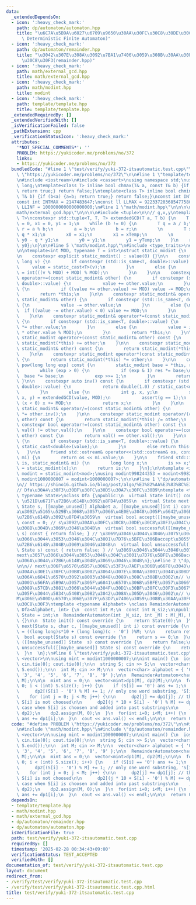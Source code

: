 ```yaml
---
data:
  _extendedDependsOn:
  - icon: ':heavy_check_mark:'
    path: dp/automaton/automaton.hpp
    title: "\u6C7A\u5B9A\u6027\u6709\u9650\u30AA\u30FC\u30C8\u30DE\u30C8\u30F3(DFA,\
      \ Deterministic Finite Automaton)"
  - icon: ':heavy_check_mark:'
    path: dp/automaton/remainder.hpp
    title: "\u3042\u307E\u308A\u3092\u7BA1\u7406\u3059\u308B\u30AA\u30FC\u30C8\u30DE\
      \u30C8\u30F3(remainder.hpp)"
  - icon: ':heavy_check_mark:'
    path: math/external_gcd.hpp
    title: math/external_gcd.hpp
  - icon: ':heavy_check_mark:'
    path: math/modint.hpp
    title: modint
  - icon: ':heavy_check_mark:'
    path: template/template.hpp
    title: template/template.hpp
  _extendedRequiredBy: []
  _extendedVerifiedWith: []
  _isVerificationFailed: false
  _pathExtension: cpp
  _verificationStatusIcon: ':heavy_check_mark:'
  attributes:
    '*NOT_SPECIAL_COMMENTS*': ''
    PROBLEM: https://yukicoder.me/problems/no/372
    links:
    - https://yukicoder.me/problems/no/372
  bundledCode: "#line 1 \"test/verify/yuki-372-itsautomatic.test.cpp\"\n#define PROBLEM\
    \ \"https://yukicoder.me/problems/no/372\"\n\n#line 1 \"template/template.hpp\"\
    \n#include <iostream>\n#include <cassert>\nusing namespace std;\nusing ll = long\
    \ long;\ntemplate<class T> inline bool chmax(T& a, const T& b) {if (a<b) {a=b;\
    \ return true;} return false;}\ntemplate<class T> inline bool chmin(T& a, const\
    \ T& b) {if (b<a) {a=b; return true;} return false;}\nconst int INTINF = 1000001000;\n\
    const int INTMAX = 2147483647;\nconst ll LLMAX = 9223372036854775807;\nconst ll\
    \ LLINF = 1000000000000000000;\n#line 1 \"math/modint.hpp\"\n\n\n\n#line 1 \"\
    math/external_gcd.hpp\"\n\n\n\n#include <tuple>\n\n// g,x,y\ntemplate<typename\
    \ T>\nconstexpr std::tuple<T, T, T> extendedGCD(T a, T b) {\n    T x0 = 1, y0\
    \ = 0, x1 = 0, y1 = 1;\n    while (b != 0) {\n        T q = a / b;\n        T\
    \ r = a % b;\n        a = b;\n        b = r;\n        \n        T xTemp = x0 -\
    \ q * x1;\n        x0 = x1;\n        x1 = xTemp;\n        \n        T yTemp =\
    \ y0 - q * y1;\n        y0 = y1;\n        y1 = yTemp;\n    }\n    return {a, x0,\
    \ y0};\n}\n\n#line 5 \"math/modint.hpp\"\n#include <type_traits>\n#line 7 \"math/modint.hpp\"\
    \n\ntemplate<int MOD, typename T = int>\nstruct static_modint {\n    T value;\n\
    \n    constexpr explicit static_modint() : value(0) {}\n\n    constexpr static_modint(long\
    \ long v) {\n        if constexpr (std::is_same<T, double>::value) {\n       \
    \     value = static_cast<T>(v);\n        }\n        else {\n            value\
    \ = int(((v % MOD) + MOD) % MOD);\n        }\n    }\n\n    constexpr static_modint&\
    \ operator+=(const static_modint& other) {\n        if constexpr (std::is_same<T,\
    \ double>::value) {\n            value += other.value;\n        }\n        else\
    \ {\n            if ((value += other.value) >= MOD) value -= MOD;\n        }\n\
    \        return *this;\n    }\n\n    constexpr static_modint& operator-=(const\
    \ static_modint& other) {\n        if constexpr (std::is_same<T, double>::value)\
    \ {\n            value -= other.value;\n        }\n        else {\n          \
    \  if ((value -= other.value) < 0) value += MOD;\n        }\n        return *this;\n\
    \    }\n\n    constexpr static_modint& operator*=(const static_modint& other)\
    \ {\n        if constexpr (std::is_same<T, double>::value) {\n            value\
    \ *= other.value;\n        }\n        else {\n            value = int((long long)value\
    \ * other.value % MOD);\n        }\n        return *this;\n    }\n\n    constexpr\
    \ static_modint operator+(const static_modint& other) const {\n        return\
    \ static_modint(*this) += other;\n    }\n\n    constexpr static_modint operator-(const\
    \ static_modint& other) const {\n        return static_modint(*this) -= other;\n\
    \    }\n\n    constexpr static_modint operator*(const static_modint& other) const\
    \ {\n        return static_modint(*this) *= other;\n    }\n\n    constexpr static_modint\
    \ pow(long long exp) const {\n        static_modint base = *this, res = static_modint(1);\n\
    \        while (exp > 0) {\n            if (exp & 1) res *= base;\n          \
    \  base *= base;\n            exp >>= 1;\n        }\n        return res;\n   \
    \ }\n\n    constexpr auto inv() const {\n        if constexpr (std::is_same<T,\
    \ double>::value) {\n            return double(1.0) / static_cast<double>(value);\n\
    \        }\n        else {\n            int g, x, y;\n            std::tie(g,\
    \ x, y) = extendedGCD(value, MOD);\n            assert(g == 1);\n            if\
    \ (x < 0) x += MOD;\n            return x;\n        }\n    }\n\n    constexpr\
    \ static_modint& operator/=(const static_modint& other) {\n        return *this\
    \ *= other.inv();\n    }\n\n    constexpr static_modint operator/(const static_modint&\
    \ other) const {\n        return static_modint(*this) /= other;\n    }\n\n   \
    \ constexpr bool operator!=(const static_modint& other) const {\n        return\
    \ val() != other.val();\n    }\n\n    constexpr bool operator==(const static_modint&\
    \ other) const {\n        return val() == other.val();\n    }\n\n    T val() const\
    \ {\n        if constexpr (std::is_same<T, double>::value) {\n            return\
    \ static_cast<double>(value);\n        }\n        else return this->value;\n \
    \   }\n\n    friend std::ostream& operator<<(std::ostream& os, const static_modint&\
    \ mi) {\n        return os << mi.value;\n    }\n\n    friend std::istream& operator>>(std::istream&\
    \ is, static_modint& mi) {\n        long long x;\n        is >> x;\n        mi\
    \ = static_modint(x);\n        return is;\n    }\n};\n\ntemplate <int mod>\nusing\
    \ modint = static_modint<mod>;\nusing modint998244353 = modint<998244353>;\nusing\
    \ modint1000000007 = modint<1000000007>;\n\n\n#line 1 \"dp/automaton/automaton.hpp\"\
    \n// https://shino16.github.io/blog/post/algo/%E3%82%AA%E3%83%BC%E3%83%88%E3%83%9E%E3%83%88%E3%83%B3/\n\
    // Dfa\u30A4\u30F3\u30BF\u30FC\u30D5\u30A7\u30FC\u30B9\ntemplate <typename Alphabet,\
    \ typename State>\nclass Dfa {\npublic:\n  virtual State init() const = 0; //\
    \ \u521D\u671F\u72B6\u614B\u3092\u8FD4\u3059\n  virtual State next([[maybe_unused]]\
    \ State s, [[maybe_unused]] Alphabet a, [[maybe_unused]]int i) const = 0; // s\u306B\
    a\u3092\u5165\u529B\u3068\u3057\u3066\u4E0E\u3048\u305F\u6642\u306E\u6B21\u306E\
    \u72B6\u614B\u3092\u8FD4\u3059\n  virtual bool accept([[maybe_unused]] State s)\
    \ const = 0; // s\u3092\u30AA\u30FC\u30C8\u30DE\u30C8\u30F3\u304C\u53D7\u7406\u3059\
    \u308B\u304B\u3069\u3046\u304B\n  virtual bool successful([[maybe_unused]] State\
    \ s) const { return false; } // \u3069\u3046\u3044\u3046\u3075\u3046\u306Bnext\u3057\
    \u3066\u3044\u3053\u3046\u304C\u3001\u7D76\u5BFE\u306Baccept\u3055\u308C\u308B\
    \u72B6\u614B\u304B\u3069\u3046\u304B\n  virtual bool unsuccessful([[maybe_unused]]\
    \ State s) const { return false; } // \u3069\u3046\u3044\u3046\u3075\u3046\u306B\
    next\u3057\u3066\u3044\u3053\u3046\u304C\u3001\u7D76\u5BFE\u306Baccpet\u3055\u308C\
    \u306A\u3044\u72B6\u614B\u304B\u3069\u3046\u304B\n};\n#line 2 \"dp/automaton/remainder.hpp\"\
    \n\n// next\u306F\u6570\u5B57\u306E\u53F3\u7AEF\u306B\u66F8\u304D\u52A0\u3048\u308B\
    \u30A4\u30E1\u30FC\u30B8\u3002\u3064\u307E\u308A\u3001\u3044\u308D\u3044\u308D\
    \u306A\u6841\u6570\u3092\u8003\u3048\u3089\u308C\u308B\u3002\n// \u3057\u304B\u3057\
    \u3001\u56FA\u5B9A\u3057\u305F\u6841\u6570\u306B\u5BFE\u3057\u3066\u5DE6\u304B\
    \u3089\u57CB\u3081\u3066\u3044\u304F\u30D1\u30BF\u30FC\u30F3\u3067\u4F7F\u3044\
    \u305F\u3044\u5834\u5408\u3082\u3042\u308A\u305D\u3046\u3002\n// \u6570\u5B57\u306E\
    M\u306E\u500D\u6570\u306E\u307F\u53D7\u7406\u3059\u308B\u30AA\u30FC\u30C8\u30DE\
    \u30C8\u30F3\ntemplate <typename Alphabet> \nclass RemainderAutomaton : public\
    \ Dfa<Alphabet, int> {\n  const int M;\n  const int N_siz;\n\npublic:\n  using\
    \ State = int;\n  RemainderAutomaton(int _N_siz, int _M) : M(_M), N_siz(_N_siz)\
    \ {}\n\n  State init() const override {\n    return State(0);\n  }\n\n  State\
    \ next(State s, char c, [[maybe_unused]] int i) const override {\n    State ret\
    \ = ((long long)s*10 + (long long)(c - '0') )%M; \n\n    return ret;\n  }\n\n\
    \  bool accept(State s) const override {\n    return s == 0;\n  }\n\n  bool successful\
    \ ([[maybe_unused]] State  s) const override {\n    return false;\n  }\n\n  bool\
    \ unsuccessful([[maybe_unused]] State s) const override {\n    return false;\n\
    \  }\n  \n};\n#line 6 \"test/verify/yuki-372-itsautomatic.test.cpp\"\n#include\
    \ <vector>\n\nusing mint = modint1000000007;\n\nint main() {\n  ios::sync_with_stdio(0);\
    \ cin.tie(0); cout.tie(0);\n\n  string S; cin >> S;\n  vector<char> svec(S.begin(),\
    \ S.end());\n\n  int M; cin >> M;\n\n  vector<char> alphabet = { '0', '1', '2',\
    \ '3', '4', '5', '6', '7', '8', '9' };\n\n  RemainderAutomaton<char> ra(S.size(),\
    \ M);\n\n\n  mint ans = 0;\n  vector<mint>dp1(M), dp2(M);\n\n\n  for (int i =\
    \ 0; i < (int) S.size(); i++) {\n    if (S[i] == '0') ans += 1;\n    else {\n\
    \      dp2[(S[i] - '0') % M] += 1; // only one word substring, 'S[i]' .\n    }\n\
    \    for (int j = 0; j < M; j++) {\n\n      dp2[j] += dp1[j]; // the case when\
    \ S[i] is not choosed\n\n      dp2[(j * 10 + S[i] - '0') % M] += dp1[j]; // the\
    \ case when S[i] is choosen and added into past substrings\n\n    }\n\n    swap(dp1,\
    \ dp2);\n    dp2.assign(M, 0);\n  }\n  for(int i=0; i<M; i++) {\n    if (ra.accept(i))\
    \ ans += dp1[i];\n  }\n  cout << ans.val() << endl;\n\n\n  return 0;\n}\n"
  code: "#define PROBLEM \"https://yukicoder.me/problems/no/372\"\n\n#include \"template/template.hpp\"\
    \n#include \"math/modint.hpp\"\n#include \"dp/automaton/remainder.hpp\"\n#include\
    \ <vector>\n\nusing mint = modint1000000007;\n\nint main() {\n  ios::sync_with_stdio(0);\
    \ cin.tie(0); cout.tie(0);\n\n  string S; cin >> S;\n  vector<char> svec(S.begin(),\
    \ S.end());\n\n  int M; cin >> M;\n\n  vector<char> alphabet = { '0', '1', '2',\
    \ '3', '4', '5', '6', '7', '8', '9' };\n\n  RemainderAutomaton<char> ra(S.size(),\
    \ M);\n\n\n  mint ans = 0;\n  vector<mint>dp1(M), dp2(M);\n\n\n  for (int i =\
    \ 0; i < (int) S.size(); i++) {\n    if (S[i] == '0') ans += 1;\n    else {\n\
    \      dp2[(S[i] - '0') % M] += 1; // only one word substring, 'S[i]' .\n    }\n\
    \    for (int j = 0; j < M; j++) {\n\n      dp2[j] += dp1[j]; // the case when\
    \ S[i] is not choosed\n\n      dp2[(j * 10 + S[i] - '0') % M] += dp1[j]; // the\
    \ case when S[i] is choosen and added into past substrings\n\n    }\n\n    swap(dp1,\
    \ dp2);\n    dp2.assign(M, 0);\n  }\n  for(int i=0; i<M; i++) {\n    if (ra.accept(i))\
    \ ans += dp1[i];\n  }\n  cout << ans.val() << endl;\n\n\n  return 0;\n}"
  dependsOn:
  - template/template.hpp
  - math/modint.hpp
  - math/external_gcd.hpp
  - dp/automaton/remainder.hpp
  - dp/automaton/automaton.hpp
  isVerificationFile: true
  path: test/verify/yuki-372-itsautomatic.test.cpp
  requiredBy: []
  timestamp: '2025-02-28 00:34:43+09:00'
  verificationStatus: TEST_ACCEPTED
  verifiedWith: []
documentation_of: test/verify/yuki-372-itsautomatic.test.cpp
layout: document
redirect_from:
- /verify/test/verify/yuki-372-itsautomatic.test.cpp
- /verify/test/verify/yuki-372-itsautomatic.test.cpp.html
title: test/verify/yuki-372-itsautomatic.test.cpp
---
```

